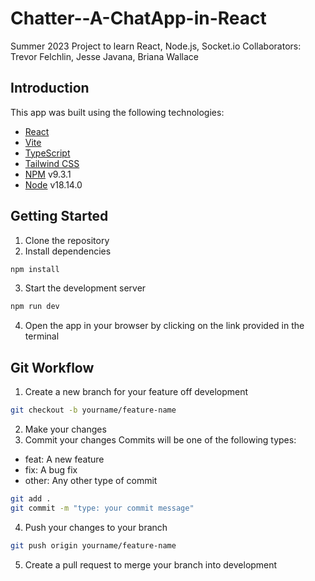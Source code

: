 # Chatter--A-ChatApp-in-React
Summer 2023 Project to learn React, Node.js, Socket.io 
Collaborators: Trevor Felchlin, Jesse Javana, Briana Wallace
## Introduction
This app was built using the following technologies:
- [React](https://reactjs.org/)
- [Vite](https://vitejs.dev/)
- [TypeScript](https://www.typescriptlang.org/)
- [Tailwind CSS](https://tailwindcss.com/)
- [NPM](https://www.npmjs.com/) v9.3.1
- [Node](https://nodejs.org/en/) v18.14.0
## Getting Started
1. Clone the repository
2. Install dependencies
```bash
npm install
```
3. Start the development server
```bash
npm run dev
```
4. Open the app in your browser by clicking on the link provided in the terminal

## Git Workflow
1. Create a new branch for your feature off development
```bash
git checkout -b yourname/feature-name
```
2. Make your changes
3. Commit your changes
Commits will be one of the following types:
- feat: A new feature
- fix: A bug fix
- other: Any other type of commit
```bash
git add .
git commit -m "type: your commit message"
```
4. Push your changes to your branch
```bash
git push origin yourname/feature-name
```
5. Create a pull request to merge your branch into development
